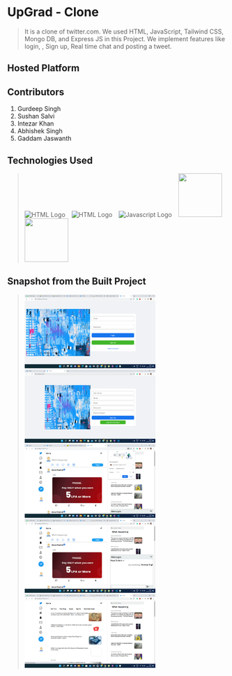 
# UpGrad - Clone

>It is a clone of twitter.com. We used HTML, JavaScript, Tailwind CSS, Mongo DB, and Express JS in this Project. We implement features like login, , Sign up, Real time chat and posting a tweet.


## Hosted Platform



## Contributors

1. Gurdeep Singh
2. Sushan Salvi
3. Intezar Khan
4. Abhishek Singh
5. Gaddam Jaswanth


## Technologies Used
> <img src = "https://i.stack.imgur.com/PgcSR.png" width = "100" height = "100" alt = "HTML Logo"/>
> &ensp; <img src = "https://upload.wikimedia.org/wikipedia/commons/thumb/d/d5/CSS3_logo_and_wordmark.svg/1200px-CSS3_logo_and_wordmark.svg.png" width = "100" height = "100" alt ="HTML Logo"/>
> &ensp; <img src = "https://cdn.iconscout.com/icon/free/png-256/javascript-2752148-2284965.png" width = "100" height = "100" alt = "Javascript Logo">
> &ensp; <img src = "https://cdn.icon-icons.com/icons2/2415/PNG/512/mongodb_plain_wordmark_logo_icon_146423.png" width = "100" height ="100">
> &ensp; <img src = "https://cloud.netlifyusercontent.com/assets/344dbf88-fdf9-42bb-adb4-46f01eedd629/064fc70f-5df3-4333-b9d4-f6abe2f946de/react-wp-app8.png" width = "100" height ="100">


## Snapshot from the Built Project

> <img src = "images/login.png" style="width:300px" alt = "Login Page" /> &emsp;
> <img src = "images/signup.png" style="width:300px" alt = "Sign Up Page" /> &emsp;
> <img src = "images/home.png" style="width:300px" alt = "Home Page" />  &emsp;
> <img src = "images/chat.png" style="width:300px" alt = "Chat Page" /> &emsp;
> <img src = "images/explore.png" style="width:300px" alt = "Explore Page" /> &emsp; 



